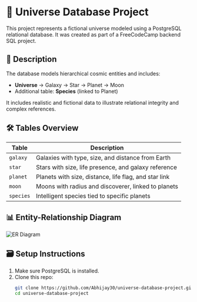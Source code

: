 # 🌌 Universe Database Project

This project represents a fictional universe modeled using a PostgreSQL relational database. It was created as part of a FreeCodeCamp backend SQL project.

## 🧾 Description

The database models hierarchical cosmic entities and includes:

- **Universe** → Galaxy → Star → Planet → Moon
- Additional table: **Species** (linked to Planet)

It includes realistic and fictional data to illustrate relational integrity and complex references.

## 🛠️ Tables Overview

| Table     | Description                                           |
|-----------|-------------------------------------------------------|
| `galaxy`  | Galaxies with type, size, and distance from Earth     |
| `star`    | Stars with size, life presence, and galaxy reference  |
| `planet`  | Planets with size, distance, life flag, and star link |
| `moon`    | Moons with radius and discoverer, linked to planets   |
| `species` | Intelligent species tied to specific planets          |

## 📊 Entity-Relationship Diagram
![ER Diagram](./ER-Diagram.png)


## 🗃️ Setup Instructions

1. Make sure PostgreSQL is installed.
2. Clone this repo:
   ```bash
   git clone https://github.com/Abhijay30/universe-database-project.git
   cd universe-database-project
